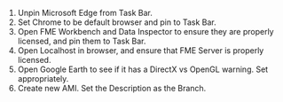 1. Unpin Microsoft Edge from Task Bar.
2. Set Chrome to be default browser and pin to Task Bar.
3. Open FME Workbench and Data Inspector to ensure they are properly licensed, and pin them to Task Bar.
4. Open Localhost in browser, and ensure that FME Server is properly licensed.
6. Open Google Earth to see if it has a DirectX vs OpenGL warning. Set appropriately.
5. Create new AMI. Set the Description as the Branch.
